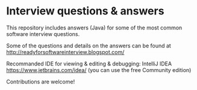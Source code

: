 # Interview questions & answers

This repository includes answers (Java) for some of the most common software interview questions. 

Some of the questions and details on the answers can be found at http://readyforsoftwareinterview.blogspot.com/

Recommanded IDE for viewing & editing & debugging: IntelliJ IDEA https://www.jetbrains.com/idea/ (you can use the free Community edition)

Contributions are welcome! 
